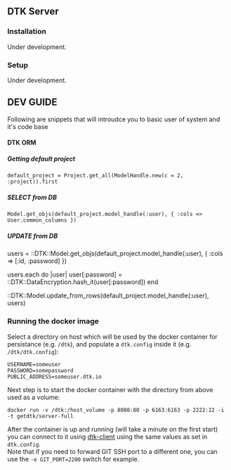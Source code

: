 ## DTK Server

### Installation

Under development.

### Setup

Under development.

## DEV GUIDE

Following are snippets that will introudce you to basic user of system and it's code base

#### DTK ORM
##### Getting default project

	default_project = Project.get_all(ModelHandle.new(c = 2, :project)).first

##### SELECT from DB


	Model.get_objs(default_project.model_handle(:user), { :cols => User.common_columns })


##### UPDATE from DB

  users = ::DTK::Model.get_objs(default_project.model_handle(:user), { :cols => [:id, :password] })

  users.each do |user|
    user[:password] = ::DTK::DataEncryption.hash_it(user[:password])
  end

  ::DTK::Model.update_from_rows(default_project.model_handle(:user), users)

### Running the docker image  
Select a directory on host which will be used by the docker container for persistance (e.g. `/dtk`), and populate a `dtk.config` inside it (e.g. `/dtk/dtk.config`):  
```
USERNAME=someuser
PASSWORD=somepassword
PUBLIC_ADDRESS=someuser.dtk.io
```   
Next step is to start the docker container with the directory from above used as a volume:  
```
docker run -v /dtk:/host_volume -p 8080:80 -p 6163:6163 -p 2222:22 -i -t getdtk/server-full
```  
After the container is up and running (will take a minute on the first start) you can connect to it using [dtk-client](https://github.com/rich-reactor8/dtk-client) using the same values as set in `dtk.config`.  
Note that if you need to forward GIT SSH port to a different one, you can use the `-e GIT_PORT=2200` switch for example. 

